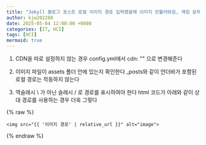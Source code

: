 ```yaml
---
title: "Jekyll 블로그 포스트 로컬 이미지 경로 입력했을때 이미지 안불러와짐, 깨짐 문제 해결방법(Chirpy 테마)"
author: kjw202288
date: 2025-05-04 12:00:00 +0800
categories: [IT, HCI]
tags: [HCI]
mermaid: true
---
```


1. CDN을 따로 설정하지 않는 경우 config.yml에서 cdn: "" 으로 변경해준다

2. 이미지 파일이 assets 폴더 안에 있는지 확인한다 _posts와 같이 언더바가 포함된 로컬 경로는 작동하지 않는다

3. 역슬래시 \ 가 아닌 슬래시 / 로 경로를 표시하여야 한다 html 코드가 아래와 같이 상대 경로를 사용하는 경우 더욱 그렇다

{% raw %}
```
<img src="{{ '이미지 경로' | relative_url }}" alt="image">
```
{% endraw %}